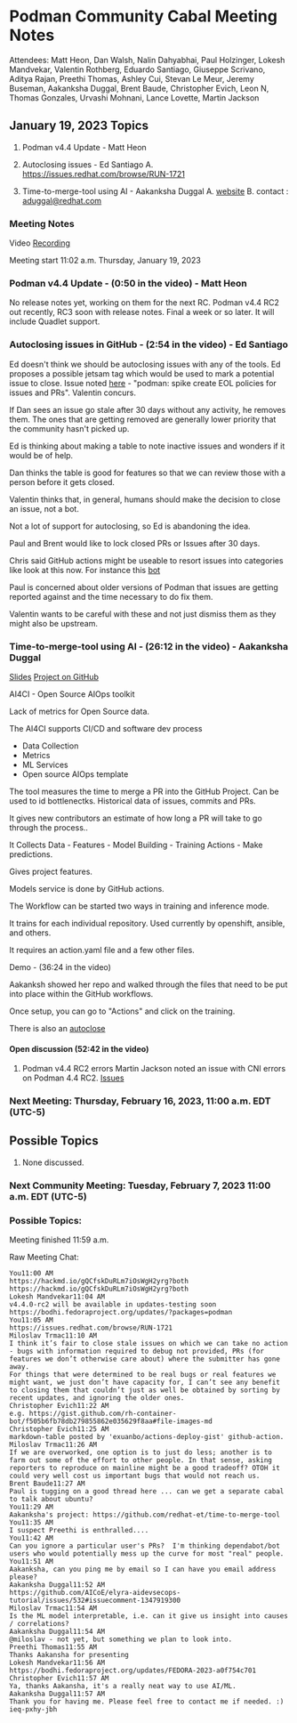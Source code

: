 # Podman Community Cabal Meeting Notes

Attendees: Matt Heon, Dan Walsh, Nalin Dahyabhai, Paul Holzinger, Lokesh Mandvekar, Valentin Rothberg, Eduardo Santiago, Giuseppe Scrivano, Aditya Rajan, Preethi Thomas, Ashley Cui, Stevan Le Meur, Jeremy Buseman, Aakanksha Duggal, Brent Baude, Christopher Evich, Leon N, Thomas Gonzales, Urvashi Mohnani, Lance Lovette, Martin Jackson

## January 19, 2023 Topics

1. Podman v4.4 Update - Matt Heon

2. Autoclosing issues - Ed Santiago
	A. https://issues.redhat.com/browse/RUN-1721

3. Time-to-merge-tool using AI - Aakanksha Duggal
	A. [website](https://github.com/redhat-et/time-to-merge-tool)
	B. contact : aduggal@redhat.com


### Meeting Notes
Video [Recording](https://youtu.be/YCi6KuC9ESw)

Meeting start 11:02 a.m. Thursday, January 19, 2023

###  Podman v4.4 Update - (0:50 in the video) - Matt Heon

No release notes yet, working on them for the next RC.  Podman v4.4 RC2 out recently, RC3 soon with release notes.  Final a week or so later.   It will include Quadlet support.

###  Autoclosing issues in GitHub - (2:54 in the video) - Ed Santiago

Ed doesn't think we should be autoclosing issues with any of the tools.  Ed proposes a possible jetsam tag which would be used to mark a potential issue to close. Issue noted [here](https://issues.redhat.com/browse/RUN-1721) - "podman: spike create EOL policies for issues and PRs".  Valentin concurs.

If Dan sees an issue go stale after 30 days without any activity, he removes them.  The ones that are getting removed are generally lower priority that the community hasn't picked up.

Ed is thinking about making a table to note inactive issues and wonders if it would be of help.

Dan thinks the table is good for features so that we can review those with a person before it gets closed.

Valentin thinks that, in general, humans should make the decision to close an issue, not a bot.

Not a lot of support for autoclosing, so Ed is abandoning the idea.

Paul and Brent would like to lock closed PRs or Issues after 30 days.

Chris said GitHub actions might be useable to resort issues into categories like look at this now.  For instance this [bot](https://gist.github.com/rh-container-bot/f505b6fb78db279855862e035629f8aa#file-images-md)

Paul is concerned about older versions of Podman that issues are getting reported against and the time necessary to do fix them.

Valentin wants to be careful with these and not just dismiss them as they might also be upstream.


###  Time-to-merge-tool using AI - (26:12 in the video) - Aakanksha Duggal 

[Slides](./Time_To_Merge_Tool.pdf)
[Project on GitHub](https://github.com/redhat-et/time-to-merge-tool)

AI4CI - Open Source AIOps toolkit

Lack of metrics for Open Source data.

The AI4CI supports CI/CD and software dev process
  * Data Collection
  * Metrics
  * ML Services
  * Open source AIOps template

The tool measures the time to merge a PR into the GitHub Project.  Can be used to id bottlenectks.  Historical data of issues, commits and PRs.

It gives new contributors an estimate of how long a PR will take to go through the process..

It Collects Data - Features - Model Building - Training Actions - Make predictions.

Gives project features.

Models service is done by GitHub actions.

The Workflow can be started two ways in training and inference mode.

It trains for each individual repository.  Used currently by openshift, ansible, and others.

It requires an action.yaml file and a few other files.

Demo - (36:24 in the video)

Aakanksh showed her repo and walked through the files that need to be put into place within the GitHub workflows.

Once setup, you can go to "Actions" and click on the training.

There is also an [autoclose](https://github.com/AICoE/elyra-aidevsecops-tutorial/issues/532#issuecomment-1347919300)

#### Open discussion (52:42 in the video)

1.  Podman v4.4 RC2 errors
	Martin Jackson noted an issue with CNI errors on Podman 4.4 RC2.  [Issues](https://bodhi.fedoraproject.org/updates/FEDORA-2023-a0f754c701)


    
### Next Meeting: Thursday, February 16, 2023, 11:00 a.m. EDT (UTC-5)
## Possible Topics
1. None discussed.

### Next Community Meeting: Tuesday, February 7, 2023 11:00 a.m. EDT (UTC-5)

### Possible Topics:


Meeting finished 11:59 a.m.

Raw Meeting Chat:

```
You11:00 AM
https://hackmd.io/gQCfskDuRLm7iOsWgH2yrg?both
https://hackmd.io/gQCfskDuRLm7iOsWgH2yrg?both
Lokesh Mandvekar11:04 AM
v4.4.0-rc2 will be available in updates-testing soon https://bodhi.fedoraproject.org/updates/?packages=podman
You11:05 AM
https://issues.redhat.com/browse/RUN-1721
Miloslav Trmac11:10 AM
I think it’s fair to close stale issues on which we can take no action - bugs with information required to debug not provided, PRs (for features we don’t otherwise care about) where the submitter has gone away.
For things that were determined to be real bugs or real features we might want, we just don’t have capacity for, I can’t see any benefit to closing them that couldn’t just as well be obtained by sorting by recent updates, and ignoring the older ones.
Christopher Evich11:22 AM
e.g. https://gist.github.com/rh-container-bot/f505b6fb78db279855862e035629f8aa#file-images-md
Christopher Evich11:25 AM
markdown-table posted by 'exuanbo/actions-deploy-gist' github-action.
Miloslav Trmac11:26 AM
If we are overworked, one option is to just do less; another is to farm out some of the effort to other people. In that sense, asking reporters to reproduce on mainline might be a good tradeoff? OTOH it could very well cost us important bugs that would not reach us.
Brent Baude11:27 AM
Paul is tugging on a good thread here ... can we get a separate cabal to talk about ubuntu?
You11:29 AM
Aakanksha's project: https://github.com/redhat-et/time-to-merge-tool
You11:35 AM
I suspect Preethi is enthralled....
You11:42 AM
Can you ignore a particular user's PRs?  I'm thinking dependabot/bot users who would potentially mess up the curve for most "real" people.
You11:51 AM
Aakanksha, can you ping me by email so I can have you email address please?
Aakanksha Duggal11:52 AM
https://github.com/AICoE/elyra-aidevsecops-tutorial/issues/532#issuecomment-1347919300
Miloslav Trmac11:54 AM
Is the ML model interpretable, i.e. can it give us insight into causes / correlations?
Aakanksha Duggal11:54 AM
@miloslav - not yet, but something we plan to look into.
Preethi Thomas11:55 AM
Thanks Aakansha for presenting
Lokesh Mandvekar11:56 AM
https://bodhi.fedoraproject.org/updates/FEDORA-2023-a0f754c701
Christopher Evich11:57 AM
Ya, thanks Aakansha, it's a really neat way to use AI/ML.
Aakanksha Duggal11:57 AM
Thank you for having me. Please feel free to contact me if needed. :)
ieq-pxhy-jbh
```
